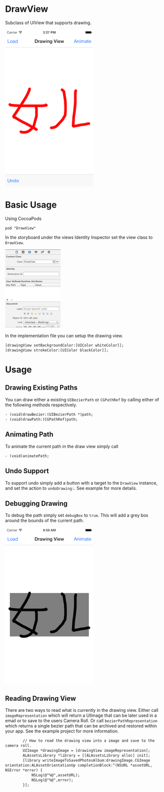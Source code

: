 # DrawView
Subclass of UIView that supports drawing.

![](readmeassets/screen_shot_3.png)

# Basic Usage
Using CocoaPods

	pod "DrawView"

In the storyboard under the views Identity Inspector set the view class to ```DrawView```. 

![](readmeassets/screen_shot_1.png)

In the implementation file you can setup the drawing view. 

	[drawingView setBackgroundColor:[UIColor whiteColor]];
	[drawingView strokeColor:[UIColor blackColor]];

# Usage
## Drawing Existing Paths
You can draw either a existing ```UIBezierPath``` or ```CGPathRef``` by calling either of the following methods respectively.

	- (void)drawBezier:(UIBezierPath *)path;
	- (void)drawPath:(CGPathRef)path;

## Animating Path
To animate the current path in the draw view simply call
	
	- (void)animatePath;

## Undo Support
To support undo simply add a button with a target to the ```DrawView``` instance, and set the action to ```undoDrawing:```. See example for more details.

## Debugging Drawing
To debug the path simply set ```debugBox``` to ```true```. This will add a grey box around the bounds of the current path.

![](readmeassets/screen_shot_2.png)

## Reading Drawing View
There are two ways to read what is currently in the drawing view. Either call ```imageRepresentation``` which will return a UIImage that can be later used in a email or to save to the users Camera Roll. Or call ```bezierPathRepresentation``` which returns a single bezier path that can be archived and restored within your app. See the example project for more information.

			// How to read the drawing view into a image and save to the camera roll.
            UIImage *drawingImage = [drawingView imageRepresentation];
            ALAssetsLibrary *library = [[ALAssetsLibrary alloc] init];
            [library writeImageToSavedPhotosAlbum:drawingImage.CGImage orientation:ALAssetOrientationUp completionBlock:^(NSURL *assetURL, NSError *error) {
                NSLog(@"%@",assetURL);
                NSLog(@"%@",error);
            }];
